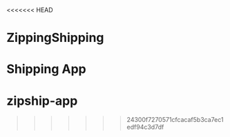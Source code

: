 <<<<<<< HEAD
# ZippingShipping
Shipping App
=======
# zipship-app
>>>>>>> 24300f7270571cfcacaf5b3ca7ec1edf94c3d7df
